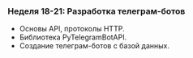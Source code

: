 ### Неделя 18-21: Разработка телеграм-ботов
- Основы API, протоколы HTTP.
- Библиотека PyTelegramBotAPI.
- Создание телеграм-ботов с базой данных.
